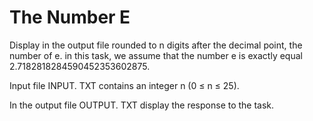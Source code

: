 # The Number E

Display in the output file rounded to n digits after the decimal point, the number of e. in this task, we assume that the number e is exactly equal 2.7182818284590452353602875.

Input file INPUT. TXT contains an integer n (0 ≤ n ≤ 25).

In the output file OUTPUT. TXT display the response to the task.

